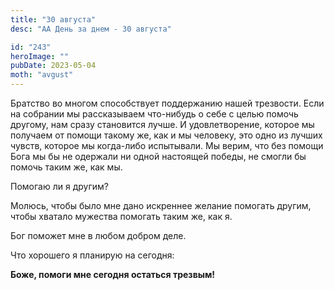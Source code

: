 ```yaml
---
title: "30 августа"
desc: "АА День за днем - 30 августа"

id: "243"
heroImage: ""
pubDate: 2023-05-04
moth: "avgust"
---
```


Братство во многом способствует поддержанию нашей трезвости. Если на собрании
мы рассказываем что-нибудь о себе с целью помочь другому, нам сразу становится
лучше. И удовлетворение, которое мы получаем от помощи такому же, как и мы
человеку, это одно из лучших чувств, которое мы когда-либо испытывали. Мы
верим, что без помощи Бога мы бы не одержали ни одной настоящей победы, не
смогли бы помочь таким же, как мы.

Помогаю ли я другим?

Молюсь, чтобы было мне дано искреннее желание помогать другим, чтобы хватало
мужества помогать таким же, как я.

Бог поможет мне в любом добром деле.

Что хорошего я планирую на сегодня:

**Боже, помоги мне сегодня остаться трезвым!**
